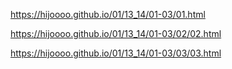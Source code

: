 https://hijoooo.github.io/01/13_14/01-03/01.html

https://hijoooo.github.io/01/13_14/01-03/02/02.html

https://hijoooo.github.io/01/13_14/01-03/03/03.html
